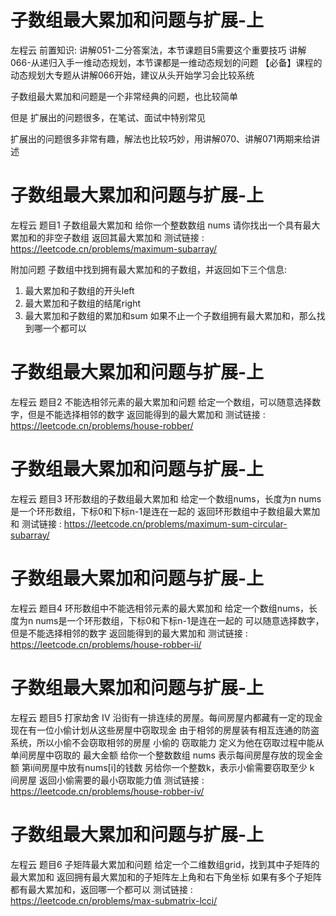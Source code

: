 <!-- Slide number: 1 -->
# 子数组最大累加和问题与扩展-上
左程云
前置知识:
讲解051-二分答案法，本节课题目5需要这个重要技巧
讲解066-从递归入手一维动态规划，本节课都是一维动态规划的问题
【必备】课程的动态规划大专题从讲解066开始，建议从头开始学习会比较系统

子数组最大累加和问题是一个非常经典的问题，也比较简单

但是 扩展出的问题很多，在笔试、面试中特别常见

扩展出的问题很多非常有趣，解法也比较巧妙，用讲解070、讲解071两期来给讲述

<!-- Slide number: 2 -->
# 子数组最大累加和问题与扩展-上
左程云
题目1
子数组最大累加和
给你一个整数数组 nums
请你找出一个具有最大累加和的非空子数组
返回其最大累加和
测试链接 : https://leetcode.cn/problems/maximum-subarray/

附加问题
子数组中找到拥有最大累加和的子数组，并返回如下三个信息:
1) 最大累加和子数组的开头left
2) 最大累加和子数组的结尾right
3) 最大累加和子数组的累加和sum
如果不止一个子数组拥有最大累加和，那么找到哪一个都可以

<!-- Slide number: 3 -->
# 子数组最大累加和问题与扩展-上
左程云
题目2
不能选相邻元素的最大累加和问题
给定一个数组，可以随意选择数字，但是不能选择相邻的数字
返回能得到的最大累加和
测试链接 : https://leetcode.cn/problems/house-robber/

<!-- Slide number: 4 -->
# 子数组最大累加和问题与扩展-上
左程云
题目3
环形数组的子数组最大累加和
给定一个数组nums，长度为n
nums是一个环形数组，下标0和下标n-1是连在一起的
返回环形数组中子数组最大累加和
测试链接 : https://leetcode.cn/problems/maximum-sum-circular-subarray/

<!-- Slide number: 5 -->
# 子数组最大累加和问题与扩展-上
左程云
题目4
环形数组中不能选相邻元素的最大累加和
给定一个数组nums，长度为n
nums是一个环形数组，下标0和下标n-1是连在一起的
可以随意选择数字，但是不能选择相邻的数字
返回能得到的最大累加和
测试链接 : https://leetcode.cn/problems/house-robber-ii/

<!-- Slide number: 6 -->
# 子数组最大累加和问题与扩展-上
左程云
题目5
打家劫舍 IV
沿街有一排连续的房屋。每间房屋内都藏有一定的现金
现在有一位小偷计划从这些房屋中窃取现金
由于相邻的房屋装有相互连通的防盗系统，所以小偷不会窃取相邻的房屋
小偷的 窃取能力 定义为他在窃取过程中能从单间房屋中窃取的 最大金额
给你一个整数数组 nums 表示每间房屋存放的现金金额
第i间房屋中放有nums[i]的钱数
另给你一个整数k，表示小偷需要窃取至少 k 间房屋
返回小偷需要的最小窃取能力值
测试链接 : https://leetcode.cn/problems/house-robber-iv/

<!-- Slide number: 7 -->
# 子数组最大累加和问题与扩展-上
左程云
题目6
子矩阵最大累加和问题
给定一个二维数组grid，找到其中子矩阵的最大累加和
返回拥有最大累加和的子矩阵左上角和右下角坐标
如果有多个子矩阵都有最大累加和，返回哪一个都可以
测试链接 : https://leetcode.cn/problems/max-submatrix-lcci/